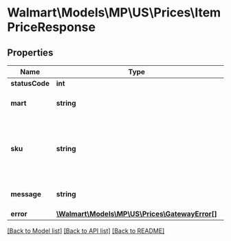 # Walmart\Models\MP\US\Prices\ItemPriceResponse

## Properties

Name | Type | Description | Notes
------------ | ------------- | ------------- | -------------
**statusCode** | **int** |  | [optional]
**mart** | **string** | Marketplace name. Example: Walmart-US | [optional]
**sku** | **string** | An arbitrary alphanumeric unique ID, specified by the seller, which identifies each item. | [optional]
**message** | **string** | A message of acknowledgement for a price update | [optional]
**error** | [**\Walmart\Models\MP\US\Prices\GatewayError[]**](GatewayError.md) |  | [optional]


[[Back to Model list]](./) [[Back to API list]](../../../../../README.md#supported-apis) [[Back to README]](../../../../../README.md)
